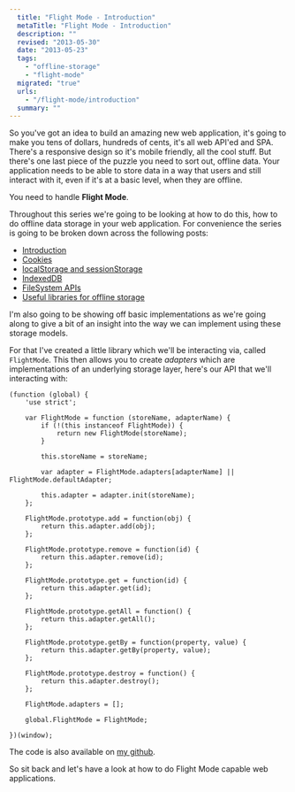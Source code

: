 ```yaml
---
  title: "Flight Mode - Introduction"
  metaTitle: "Flight Mode - Introduction"
  description: ""
  revised: "2013-05-30"
  date: "2013-05-23"
  tags: 
    - "offline-storage"
    - "flight-mode"
  migrated: "true"
  urls: 
    - "/flight-mode/introduction"
  summary: ""
---
```

So you've got an idea to build an amazing new web application, it's going to make you tens of dollars, hundreds of cents, it's all web API'ed and SPA. There's a responsive design so it's mobile friendly, all the cool stuff. But there's one last piece of the puzzle you need to sort out, offline data. Your application needs to be able to store data in a way that users and still interact with it, even if it's at a basic level, when they are offline.

You need to handle **Flight Mode**.

Throughout this series we're going to be looking at how to do this, how to do offline data storage in your web application. For convenience the series is going to be broken down across the following posts:

* [Introduction](/flight-mode/introduction)
* [Cookies](/flight-mode/cookies)
* [localStorage and sessionStorage](/flight-mode/local-session-storage)
* [IndexedDB](/flight-mode/indexeddb)
* [FileSystem APIs](/flight-mode/file-system)
* [Useful libraries for offline storage](/flight-mode/libraries)

I'm also going to be showing off basic implementations as we're going along to give a bit of an insight into the way we can implement using these storage models.

For that I've created a little library which we'll be interacting via, called `FlightMode`. This then allows you to create _adapters_ which are implementations of an underlying storage layer, here's our API that we'll interacting with:

    (function (global) {
        'use strict';

        var FlightMode = function (storeName, adapterName) {
            if (!(this instanceof FlightMode)) {
                return new FlightMode(storeName);
            }

            this.storeName = storeName;

            var adapter = FlightMode.adapters[adapterName] || FlightMode.defaultAdapter;

            this.adapter = adapter.init(storeName);
        };

        FlightMode.prototype.add = function(obj) {
            return this.adapter.add(obj);
        };

        FlightMode.prototype.remove = function(id) {
            return this.adapter.remove(id);
        };

        FlightMode.prototype.get = function(id) {
            return this.adapter.get(id);
        };

        FlightMode.prototype.getAll = function() {
            return this.adapter.getAll();
        };

        FlightMode.prototype.getBy = function(property, value) {
            return this.adapter.getBy(property, value);
        };

        FlightMode.prototype.destroy = function() {
            return this.adapter.destroy();
        };

        FlightMode.adapters = [];

        global.FlightMode = FlightMode;

    })(window);

The code is also available on [my github](https://github.com/aaronpowell/flight-mode-blog).

So sit back and let's have a look at how to do Flight Mode capable web applications.